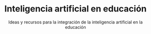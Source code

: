 ---
title: Inteligencia artificial en educación
subtitle: Ideas y recursos para la integración de la inteligencia artificial en la educación
summary: "Ideas y recursos para la integración de la inteligencia artificial en la educación."
tags:
- IA
categories:
weight: 20

image:
  preview_only: true

_build:  
  render: never

# Optional external URL for project (replaces project detail page).
external_link: "https://descargas.intef.es/cedec/proyectoedia/guias/contenidos/inteligencia_artificial/index.html"
---